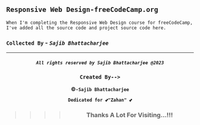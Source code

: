 ## `Responsive Web Design-freeCodeCamp.org`
```Node
When I'm completing the Responsive Web Design course for freeCodeCamp,
I've added all the source code and project source code here. 
```
 
### `Collected By` - _`Sajib Bhattacharjee`_

---

<div 
align="center">

##### `All rights reserved by Sajib Bhattacharjee @2023`

### `Created By-->`

**&copy;`-Sajib Bhattacharjee`**

**`Dedicated for 💕"Zahan" 💕`**

> > > > ### Thanks A Lot For Visiting...!!!

</div>

